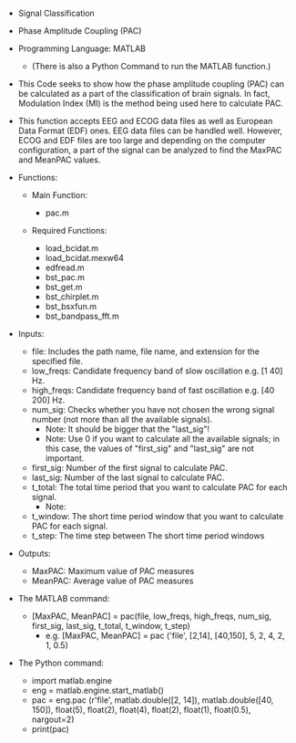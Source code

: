 - Signal Classification
- Phase Amplitude Coupling (PAC)


- Programming Language: MATLAB
  - (There is also a Python Command to run the MATLAB function.)

- This Code seeks to show how the phase amplitude coupling (PAC) can be calculated as a part of the classification of brain signals. In fact, Modulation Index (MI) is the method being used here to calculate PAC.

- This function accepts EEG and ECOG data files as well as European Data Format (EDF) ones. 
EEG data files can be handled well. However, ECOG and EDF files are too large and depending on the computer configuration, a part of the signal can be analyzed to find the MaxPAC and MeanPAC values.

- Functions:

  - Main Function:
    - pac.m

  - Required Functions:
    -	load_bcidat.m
    -	load_bcidat.mexw64
    -	edfread.m
    -	bst_pac.m
    -	bst_get.m
    -	bst_chirplet.m
    -	bst_bsxfun.m
    -	bst_bandpass_fft.m

- Inputs:
  - file: Includes the path name, file name, and extension for the specified file.
  - low_freqs: Candidate frequency band of slow oscillation e.g. [1 40] Hz.
  - high_freqs: Candidate frequency band of fast oscillation e.g. [40 200] Hz.
  - num_sig: Checks whether you have not chosen the wrong signal number (not more than all the available signals).
    - Note: It should be bigger that the "last_sig"!
    - Note: Use 0 if you want to calculate all the available signals; in this case, the values of "first_sig" and "last_sig" are not important.
  - first_sig: Number of the first signal to calculate PAC.
  - last_sig: Number of the last signal to calculate PAC.
  - t_total: The total time period that you want to calculate PAC for each signal.
    - Note:
  - t_window: The short time period window that you want to calculate PAC for each signal.
  - t_step: The time step between The short time period windows

- Outputs:
  - MaxPAC: Maximum value of PAC measures
  - MeanPAC: Average value of PAC measures

- The MATLAB command:
  - [MaxPAC, MeanPAC] = pac(file, low_freqs, high_freqs, num_sig, first_sig, last_sig, t_total, t_window, t_step)
    - e.g. [MaxPAC, MeanPAC] = pac ('file', [2,14], [40,150], 5, 2, 4, 2, 1, 0.5)

- The Python command:
  - import matlab.engine
  - eng = matlab.engine.start_matlab()
  - pac = eng.pac (r'file', matlab.double([2, 14]), matlab.double([40, 150]), float(5), float(2), float(4), float(2), float(1), float(0.5), nargout=2)
  - print(pac)
